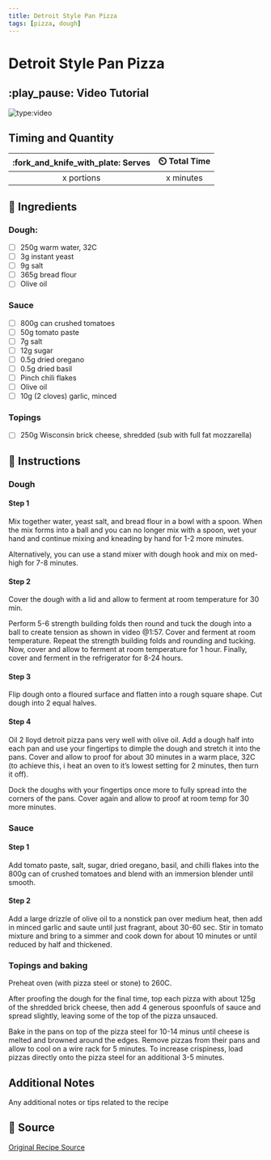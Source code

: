 ```yaml
---
title: Detroit Style Pan Pizza 
tags: [pizza, dough]
---
```


# Detroit Style Pan Pizza 

## :play_pause: Video Tutorial
![type:video](https://www.youtube.com/embed/9v60RaIPcRA?si=GbuXgRuGpccCJleD)


## Timing and Quantity
| :fork_and_knife_with_plate: Serves | :timer_clock: Total Time |
|:----------------------------------:|:-----------------------: |
| x portions | x minutes |

## :salt: Ingredients

### Dough: 
- [ ] 250g warm water, 32C 
- [ ] 3g instant yeast
- [ ] 9g salt 
- [ ] 365g bread flour
- [ ] Olive oil 

### Sauce

- [ ] 800g can crushed tomatoes
- [ ] 50g tomato paste
- [ ] 7g salt
- [ ] 12g sugar
- [ ] 0.5g dried oregano
- [ ] 0.5g dried basil 
- [ ] Pinch chili flakes 
- [ ] Olive oil 
- [ ] 10g (2 cloves) garlic, minced 

### Topings
- [ ] 250g Wisconsin brick cheese, shredded (sub with full fat mozzarella) 

## :pencil: Instructions

### Dough

#### Step 1
Mix together water, yeast salt, and bread flour in a bowl with a spoon. When the mix forms into a ball and you can no longer mix with a spoon, wet your hand and continue mixing and kneading by hand for 1-2 more minutes.  

Alternatively, you can use a stand mixer with dough hook and mix on med-high for 7-8 minutes. 

#### Step 2
Cover the dough with a lid and allow to ferment at room temperature for 30 min. 

Perform 5-6 strength building folds then round and tuck the dough into a ball to create tension as shown in video @1:57. Cover and ferment at room temperature. Repeat the strength building folds and rounding and tucking. Now, cover and allow to ferment at room temperature for 1 hour. Finally, cover and ferment in the refrigerator for 8-24 hours. 

#### Step 3
Flip dough onto a floured surface and flatten into a rough square shape. Cut dough into 2 equal halves. 

#### Step 4
Oil 2 lloyd detroit pizza pans very well with olive oil.  Add a dough half into each pan and use your fingertips to dimple the dough and stretch it into the pans. Cover and allow to proof for about 30 minutes in a warm place, 32C (to achieve this, i heat an oven to it’s lowest setting for 2 minutes, then turn it off). 

Dock the doughs with your fingertips once more to fully spread into the corners of the pans. Cover again and allow to proof at room temp for 30 more minutes. 

### Sauce

#### Step 1
Add tomato paste, salt, sugar, dried oregano, basil, and chilli flakes into the 800g can of crushed tomatoes and blend with an immersion blender until smooth. 

#### Step 2
Add a large drizzle of olive oil to a nonstick pan over medium heat, then add in minced garlic and saute until just fragrant, about 30-60 sec. Stir in tomato mixture and bring to a simmer and cook down for about 10 minutes or until reduced by half and thickened. 

### Topings and baking

Preheat oven (with pizza steel or stone) to 260C. 

After proofing the dough for the final time, top each pizza with about 125g of the shredded brick cheese, then add 4 generous spoonfuls of sauce and spread slightly, leaving some of the top of the pizza unsauced. 

Bake in the pans on top of the pizza steel for 10-14 minus until cheese is melted and browned around the edges. Remove pizzas from their pans and allow to cool on a wire rack for 5 minutes. To increase crispiness, load pizzas directly onto the pizza steel for an additional 3-5 minutes.


## Additional Notes
Any additional notes or tips related to the recipe

## :link: Source
[Original Recipe Source](source-link-url)
